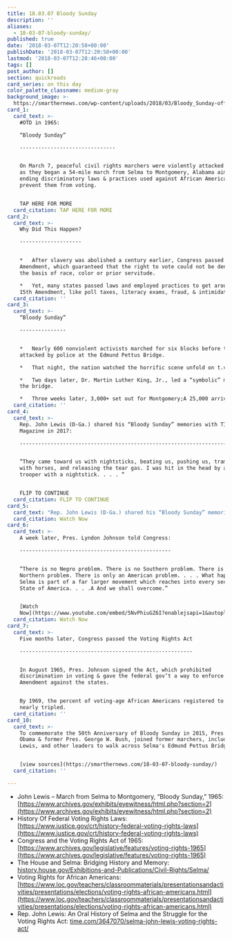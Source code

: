 ```yaml
---
title: 18.03.07 Bloody Sunday
description: ''
aliases:
  - 18-03-07-bloody-sunday/
published: true
date: '2018-03-07T12:20:58+00:00'
publishDate: '2018-03-07T12:20:58+00:00'
lastmod: '2018-03-07T12:28:46+00:00'
tags: []
post_author: []
section: quickreads
card_series: on this day
color_palette_classname: medium-gray
background_image: >-
  https://smarthernews.com/wp-content/uploads/2018/03/Bloody_Sunday-officers_await_demonstrators.jpeg
card_1:
  card_text: >-
    #OTD in 1965:  

    “Bloody Sunday”

    -------------------------------


    On March 7, peaceful civil rights marchers were violently attacked by police
    as they began a 54-mile march from Selma to Montgomery, Alabama aimed at
    ending discriminatory laws & practices used against African Americans to
    prevent them from voting.


    TAP HERE FOR MORE
  card_citation: TAP HERE FOR MORE
card_2:
  card_text: >-
    Why Did This Happen?

    --------------------


    *   After slavery was abolished a century earlier, Congress passed the 15th
    Amendment, which guaranteed that the right to vote could not be denied on
    the basis of race, color or prior servitude.

    *   Yet, many states passed laws and employed practices to get around the
    15th Amendment, like poll taxes, literacy exams, fraud, & intimidation.
  card_citation: ''
card_3:
  card_text: >-
    “Bloody Sunday”

    ---------------


    *   Nearly 600 nonviolent activists marched for six blocks before they were
    attacked by police at the Edmund Pettus Bridge.

    *   That night, the nation watched the horrific scene unfold on t.v.

    *   Two days later, Dr. Martin Luther King, Jr., led a “symbolic” march to
    the bridge.

    *   Three weeks later, 3,000+ set out for Montgomery;A 25,000 arrived.
  card_citation: ''
card_4:
  card_text: >-
    Rep. John Lewis (D-Ga.) shared his “Bloody Sunday” memories with TIME
    Magazine in 2017:

    ---------------------------------------------------------------------------------------


    “They came toward us with nightsticks, beating us, pushing us, trampling us
    with horses, and releasing the tear gas. I was hit in the head by a state
    trooper with a nightstick. . . . “


    FLIP TO CONTINUE
  card_citation: FLIP TO CONTINUE
card_5:
  card_text: "Rep. John Lewis (D-Ga.) shared his “Bloody Sunday” memories with TIME Magazine in 2017:\n---------------------------------------------------------------------------------------\n\n“I suffered a concussion on the bridge, and I thought I was going to die that day. I saw death. Fifty years later, I still don’t remember how I made it through the streets of Selma back to Brown Chapel that evening.”\n\n[Watch Now](https://www.youtube.com/embed/DRwnXUbJdfg?enablejsapi=1&autoplay=1&rel=0)"
  card_citation: Watch Now
card_6:
  card_text: >-
    A week later, Pres. Lyndon Johnson told Congress:

    -------------------------------------------------


    “There is no Negro problem. There is no Southern problem. There is no
    Northern problem. There is only an American problem. . . . What happened in
    Selma is part of a far larger movement which reaches into every section and
    State of America. . . .A And we shall overcome.”


    [Watch
    Now](https://www.youtube.com/embed/5NvPhiuGZ6I?enablejsapi=1&autoplay=1&rel=0)
  card_citation: Watch Now
card_7:
  card_text: >-
    Five months later, Congress passed the Voting Rights Act

    --------------------------------------------------------


    In August 1965, Pres. Johnson signed the Act, which prohibited
    discrimination in voting & gave the federal gov’t a way to enforce the 15th
    Amendment against the states.


    By 1969, the percent of voting-age African Americans registered to vote
    nearly tripled.
  card_citation: ''
card_10:
  card_text: >-
    To commemorate the 50th Anniversary of Bloody Sunday in 2015, Pres. Barack
    Obama & former Pres. George W. Bush, joined former marchers, including Rep.
    Lewis, and other leaders to walk across Selma's Edmund Pettus Bridge.


    [view sources](https://smarthernews.com/18-03-07-bloody-sunday/)
  card_citation: ''

---
```

*   John Lewis – March from Selma to Montgomery, “Bloody Sunday,” 1965: [https://www.archives.gov/exhibits/eyewitness/html.php?section=2](https://www.archives.gov/exhibits/eyewitness/html.php?section=2)
*   History Of Federal Voting Rights Laws: [https://www.justice.gov/crt/history-federal-voting-rights-laws](https://www.justice.gov/crt/history-federal-voting-rights-laws)
*   Congress and the Voting Rights Act of 1965: [https://www.archives.gov/legislative/features/voting-rights-1965](https://www.archives.gov/legislative/features/voting-rights-1965)
*   The House and Selma: Bridging History and Memory: [history.house.gov/Exhibitions-and-Publications/Civil-Rights/Selma/](http://history.house.gov/Exhibitions-and-Publications/Civil-Rights/Selma/)
*   Voting Rights for African Americans: [https://www.loc.gov/teachers/classroommaterials/presentationsandactivities/presentations/elections/voting-rights-african-americans.html](https://www.loc.gov/teachers/classroommaterials/presentationsandactivities/presentations/elections/voting-rights-african-americans.html)
*   Rep. John Lewis: An Oral History of Selma and the Struggle for the Voting Rights Act: [time.com/3647070/selma-john-lewis-voting-rights-act/](http://time.com/3647070/selma-john-lewis-voting-rights-act/)